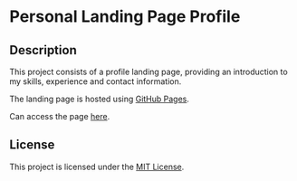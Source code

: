 # Personal Landing Page Profile

## Description

This project consists of a profile landing page, providing an introduction to my skills, experience and contact information.

The landing page is hosted using [GitHub Pages](https://pages.github.com/).

Can access the page [here](https://andersonmdev.github.io/profile-landing-page).

## License

This project is licensed under the [MIT License](/LICENSE.md).
